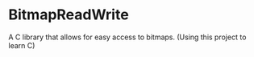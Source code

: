 BitmapReadWrite
===============

A C library that allows for easy access to bitmaps. (Using this project to learn C)
